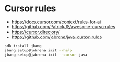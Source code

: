 # Cursor rules

- https://docs.cursor.com/context/rules-for-ai
- https://github.com/PatrickJS/awesome-cursorrules
- https://cursor.directory/
- https://github.com/jabrena/java-cursor-rules

```bash
sdk install jbang
jbang setup@jabrena init --help
jbang setup@jabrena init --cursor java
```
